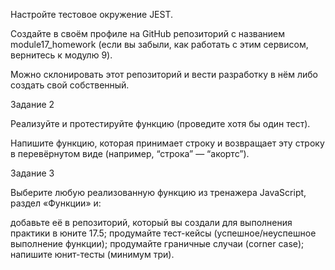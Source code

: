 Настройте тестовое окружение JEST.

Создайте в своём профиле на GitHub репозиторий с названием module17_homework (если вы забыли, как работать с этим сервисом, вернитесь к модулю 9). 

Можно склонировать этот репозиторий и вести разработку в нём либо создать свой собственный.

Задание 2 

Реализуйте и протестируйте функцию (проведите хотя бы один тест).

Напишите функцию, которая принимает строку и возвращает эту строку в перевёрнутом виде (например, “строка” — “акортс”).

Задание 3 

Выберите любую реализованную функцию из тренажера JavaScript, раздел «Функции» и:

добавьте её в репозиторий, который вы создали для выполнения практики в юните 17.5;
продумайте тест-кейсы (успешное/неуспешное выполнение функции);
продумайте граничные случаи (corner case); 
напишите юнит-тесты (минимум три).
